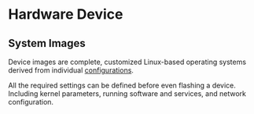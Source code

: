 # Hardware Device

## System Images

Device images are complete, customized Linux-based operating systems derived from individual [configurations](configuration.md).

All the required settings can be defined before even flashing a device.
Including kernel parameters, running software and services, and network configuration.
